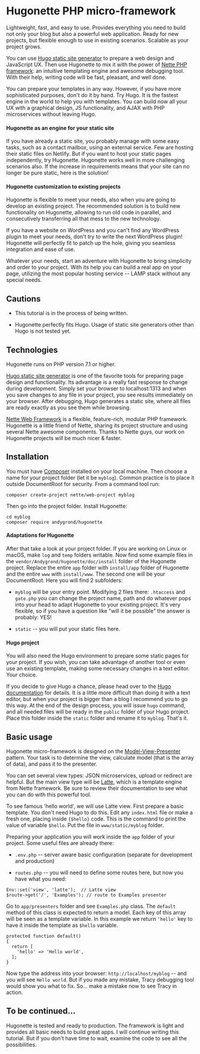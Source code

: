 # Hugonette PHP micro-framework

Lightweight, fast, and easy to use. Provides everything you need to build not only your blog but also a powerful web application. Ready for new projects, but flexible enough to use in existing scenarios. Scalable as your project grows.

You can use [Hugo static site generator](https://gohugo.io) to prepare a web design and JavaScript UX. Then use Hugonette to mix it with the power of [Nette PHP framework](https://nette.org/en/): an intuitive templating engine and awesome debugging tool. With their help, writing code will be fast, pleasant, and well done.

You can prepare your templates in any way. However, if you have more sophisticated purposes, don't do it by hand. Try Hugo. It is the fastest engine in the world to help you with templates. You can build now all your UX with a graphical design, JS functionality, and AJAX with PHP microservices without leaving Hugo.

#### Hugonette as an engine for your static site

If you have already a static site, you probably manage with some easy tasks, such as a contact mailbox, using an external service. Few are hosting their static files on Netlify. But if you want to host your static pages independently, try Hugonette. Hugonette works well in more challenging scenarios also. If the increase in requirements means that your site can no longer be pure static, here is the solution!

#### Hugonette customization to existing projects

Hugonette is flexible to meet your needs, also when you are going to develop an existing project. The recommended solution is to build new functionality on Hugonette, allowing to run old code in parallel, and consecutively transferring all that mess to the new technology.

If you have a website on WordPress and you can't find any WordPress plugin to meet your needs, don't try to write the next WordPress plugin! Hugonette will perfectly fit to patch up the hole, giving you seamless integration and ease of use.

Whatever your needs, start an adventure with Hugonette to bring simplicity and order to your project. With its help you can build a real app on your page, utilizing the most popular hosting service -- LAMP stack without any special needs.


## Cautions

* This tutorial is in the process of being written.

* Hugonette perfectly fits Hugo. Usage of static site generators other than Hugo is not tested yet.


## Technologies

Hugonette runs on PHP version 7.1 or higher.

[Hugo static site generator](https://gohugo.io) is one of the favorite tools for preparing page design and functionality. Its advantage is a really fast response to change during development. Simply set your browser to localhost:1313 and when you save changes to any file in your project, you see results immediately on your browser. After debugging, Hugo generates a static site, where all files are ready exactly as you see them while browsing.

[Nette Web Framework](https://nette.org/en/) is a flexible, feature-rich, modular PHP framework. Hugonette is a little friend of Nette, sharing its project structure and using several Nette awesome components. Thanks to Nette guys, our work on Hugonette projects will be much nicer & faster.


## Installation

You must have [Composer](https://getcomposer.org/) installed on your local machine. Then choose a name for your project folder (let it be  `myblog`). Common practice is to place it outside DocumentRoot for security. From a command tool run:

```
composer create-project nette/web-project myblog
```

Then go into the project folder. Install Hugonette:

```
cd myblog
composer require andygrond/hugonette
```

#### Adaptations for Hugonette

After that take a look at your project folder. If you are working on Linux or macOS, make `log` and `temp` folders writable. Now find some example files in the `vendor/Andygrond/hugonette/doc/install` folder of the Hugonette project. Replace the entire `app` folder with `install/app` folder of Hugonette and the entire `www` with `install/www`. The second one will be your DocumentRoot. Here you will find 2 subfolders:

* `myblog` will be your entry point. Modifying 2 files there: `.htaccess` and `gate.php` you can change the project name, path and do whatever pops into your head to adapt Hugonette to your existing project. It's very flexible, so if you have a question like "will it be possible" the answer is probably: YES!

* `static` -- you will put your static files here.

#### Hugo project

You will also need the Hugo environment to prepare some static pages for your project. If you wish, you can take advantage of another tool or even use an existing template, making some necessary changes in a text editor. Your choice.

If you decide to give Hugo a chance, please head over to the [Hugo documentation](https://gohugo.io/documentation/) for details. It is a little more difficult than doing it with a text editor, but when your project is bigger than a blog I recommend you to go this way. At the end of the design process, you will issue `hugo` command, and all needed files will be ready in the `public` folder of your Hugo project. Place this folder inside the `static` folder and rename it to `myblog`. That's it.


## Basic usage

Hugonette micro-framework is designed on the [Model-View-Presenter](https://en.wikipedia.org/wiki/Model-view-presenter) pattern. Your task is to determine the view, calculate model (that is the array of data), and pass it to the presenter.

You can set several view types: JSON microservices, upload or redirect are helpful. But the main view type will be [Latte](https://latte.nette.org/), which is a template engine from Nette framework. Be sure to review their documentation to see what you can do with this powerful tool.

To see famous 'hello world', we will use Latte view. First prepare a basic template. You don't need Hugo to do this. Edit any `index.html` file or make a fresh one, placing inside `{$hello}` code. This is the command to print the value of variable `$hello`. Put the file in `www/static/myblog` folder.

Preparing your application you will work inside the `app` folder of your project. Some useful files are already there:

* `.env.php` -- server aware basic configuration (separate for development and production)

* `routes.php` -- you will need to define some routes here, but now you have what you need:

```
Env::set('view', 'latte');  // Latte view
$route->get('/', 'Examples'); // route to Examples presenter
```

Go to `app/presenters` folder and see `Examples.php` class. The `default` method of this class is expected to return a model. Each key of this array will be seen as a template variable. In this example we return `'hello'` key to have it inside the template as `$hello` variable.

```
protected function default()
{
  return [
    'hello' => 'Hello world',
  ];
}
```

Now type the address into your browser: `http://localhost/myblog` -- and you will see `Hello world`. But if you made any mistake, Tracy debugging tool would show you what to fix. So... make a mistake now to see Tracy in action.


## To be continued...

Hugonette is tested and ready to production. The framework is light and provides all basic needs to build great apps. I will continue writing this tutorial. But if you don't have time to wait, examine the code to see all the possibilities.
